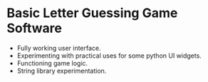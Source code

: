 # Basic Letter Guessing Game Software
- Fully working user interface.
- Experimenting with practical uses for some python UI widgets.
- Functioning game logic.
- String library experimentation.
